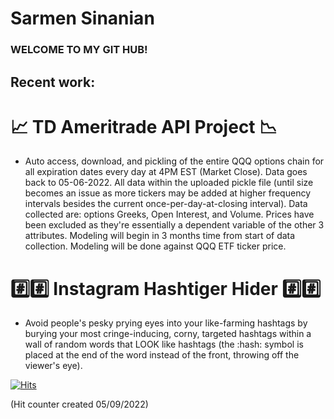 # Sarmen Sinanian

### WELCOME TO MY GIT HUB!
<ul>
</ul>

## Recent work:

# :chart_with_upwards_trend: TD Ameritrade API Project :chart_with_downwards_trend:
<ul>
  <li>Auto access, download, and pickling of the entire QQQ options chain for all expiration dates every day at 4PM EST (Market Close). Data goes back to 05-06-2022. All data within the uploaded pickle file (until size becomes an issue as more tickers may be added at higher frequency intervals besides the current once-per-day-at-closing interval). Data collected are: options Greeks, Open Interest, and Volume. Prices have been excluded as they're essentially a dependent variable of the other 3 attributes. Modeling will begin in 3 months time from start of data collection. Modeling will be done against QQQ ETF ticker price.
</ul>

# :hash::hash: Instagram Hashtiger Hider :hash::hash:
<ul>
  <li>Avoid people's pesky prying eyes into your like-farming hashtags by burying your most cringe-inducing, corny, targeted hashtags within a wall of random words that LOOK like hashtags (the :hash: symbol is placed at the end of the word instead of the front, throwing off the viewer's eye).
</ul>

<!--
**SarmenSinanian/SarmenSinanian** is a ✨ _special_ ✨ repository because its `README.md` (this file) appears on your GitHub profile.

Here are some ideas to get you started:

- 🔭 I’m currently working on ...
- 🌱 I’m currently learning ...
- 👯 I’m looking to collaborate on ...
- 🤔 I’m looking for help with ...
- 💬 Ask me about ...
- 📫 How to reach me: ...
- 😄 Pronouns: ...
- ⚡ Fun fact: ...
-->

[![Hits](https://hits.seeyoufarm.com/api/count/incr/badge.svg?url=https%3A%2F%2Fgithub.com%2FSarmenSinanian&count_bg=%23FF0000&title_bg=%23555555&icon=&icon_color=%23E7E7E7&title=hits&edge_flat=false)](https://hits.seeyoufarm.com)

(Hit counter created 05/09/2022)
